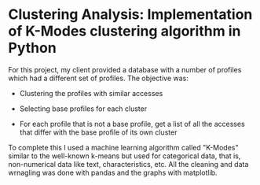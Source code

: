 # Clustering Analysis: Implementation of K-Modes clustering algorithm in Python

For this project, my client provided a database with a number of profiles which had a different set of profiles. The objective was:

- Clustering the profiles with similar accesses

- Selecting base profiles for each cluster

- For each profile that is not a base profile, get a list of all the accesses that differ with the base profile of its own cluster

To complete this I used a machine learning algorithm called "K-Modes" similar to the well-known k-means but used for categorical data, that is, non-numerical data like text, characteristics, etc. All the cleaning and data wrnagling was done with pandas and the graphs with matplotlib.
